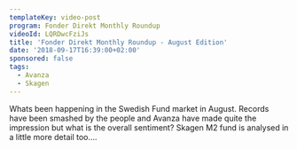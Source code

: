 ```yaml
---
templateKey: video-post
program: Fonder Direkt Monthly Roundup
videoId: LQRDwcFziJs
title: 'Fonder Direkt Monthly Roundup - August Edition'
date: '2018-09-17T16:39:00+02:00'
sponsored: false
tags:
  - Avanza
  - Skagen
---
```

Whats been happening in the Swedish Fund market in August. Records have been smashed by the people and Avanza have made quite the impression but what is the overall sentiment?
Skagen M2 fund is analysed in a little more detail too....